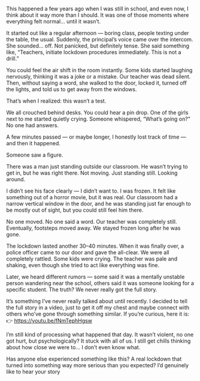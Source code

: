 This happened a few years ago when I was still in school, and even now, I think about it way more than I should. It was one of those moments where everything felt normal… until it wasn’t.

It started out like a regular afternoon — boring class, people texting under the table, the usual. Suddenly, the principal’s voice came over the intercom. She sounded… off. Not panicked, but definitely tense. She said something like, “Teachers, initiate lockdown procedures immediately. This is not a drill.”

You could feel the air shift in the room instantly. Some kids started laughing nervously, thinking it was a joke or a mistake. Our teacher was dead silent. Then, without saying a word, she walked to the door, locked it, turned off the lights, and told us to get away from the windows.

That’s when I realized: this wasn’t a test.

We all crouched behind desks. You could hear a pin drop. One of the girls next to me started quietly crying. Someone whispered, “What’s going on?” No one had answers.

A few minutes passed — or maybe longer, I honestly lost track of time — and then it happened.

Someone saw a figure.

There was a man just standing outside our classroom. He wasn’t trying to get in, but he was right there. Not moving. Just standing still. Looking around.

I didn’t see his face clearly — I didn’t want to. I was frozen. It felt like something out of a horror movie, but it was real. Our classroom had a narrow vertical window in the door, and he was standing just far enough to be mostly out of sight, but you could still feel him there.

No one moved. No one said a word. Our teacher was completely still. Eventually, footsteps moved away. We stayed frozen long after he was gone.

The lockdown lasted another 30–40 minutes. When it was finally over, a police officer came to our door and gave the all-clear. We were all completely rattled. Some kids were crying. The teacher was pale and shaking, even though she tried to act like everything was fine.

Later, we heard different rumors — some said it was a mentally unstable person wandering near the school, others said it was someone looking for a specific student. The truth? We never really got the full story.

It’s something I’ve never really talked about until recently. I decided to tell the full story in a video, just to get it off my chest and maybe connect with others who’ve gone through something similar. If you’re curious, here it is:
👉 https://youtu.be/fNmTephHgsw

I’m still kind of processing what happened that day. It wasn’t violent, no one got hurt, but psychologically? It stuck with all of us. I still get chills thinking about how close we were to… I don’t even know what.

Has anyone else experienced something like this? A real lockdown that turned into something way more serious than you expected? I’d genuinely like to hear your story